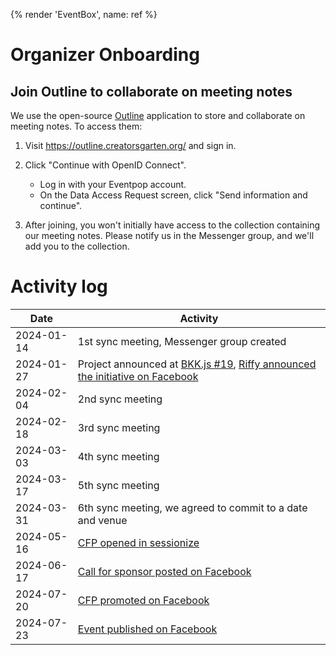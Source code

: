{% render 'EventBox', name: ref %}

# Organizer Onboarding

## Join Outline to collaborate on meeting notes

We use the open-source [Outline](https://www.getoutline.com/) application to store and collaborate on meeting notes. To access them:

1. Visit <https://outline.creatorsgarten.org/> and sign in.

2. Click "Continue with OpenID Connect".

    - Log in with your Eventpop account.
    - On the Data Access Request screen, click "Send information and continue".

3. After joining, you won't initially have access to the collection containing our meeting notes. Please notify us in the Messenger group, and we'll add you to the collection.

# Activity log

| Date | Activity |
| ---- | ---- |
| 2024-01-14 | 1st sync meeting, Messenger group created |
| 2024-01-27 | Project announced at [BKK.js #19](https://creatorsgarten.org/event/bkkjs19), [Riffy announced the initiative on Facebook](https://web.facebook.com/rayriffy/posts/pfbid02GeHWokC9uj6wAz34duap95YKcY4kvRfAVWY5wnG3LPuHunvD8W6aQgCGxHCm4VFsl) |
| 2024-02-04 | 2nd sync meeting |
| 2024-02-18 | 3rd sync meeting |
| 2024-03-03 | 4th sync meeting |
| 2024-03-17 | 5th sync meeting |
| 2024-03-31 | 6th sync meeting, we agreed to commit to a date and venue |
| 2024-05-16 | [CFP opened in sessionize](https://sessionize.com/javascript-bangkok-2024) |
| 2024-06-17 | [Call for sponsor posted on Facebook](https://www.facebook.com/javascriptbangkok/posts/pfbid02pnPAtzui984vsqHWsVukq3GbmevfHF67uJ94QVavJztG8LvospPzqu3i9imQ73bpl) |
| 2024-07-20 | [CFP promoted on Facebook](https://www.facebook.com/javascriptbangkok/posts/pfbid031ZiiqUXDz5Q1AXQi8eeukBxe9e2mhJSivdeZMVacnzUCWwj9zDwqoCCUwpi9D872l) |
| 2024-07-23 | [Event published on Facebook](https://www.facebook.com/events/457981557153103/) |